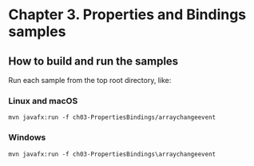 # Chapter 3. Properties and Bindings samples

## How to build and run the samples

Run each sample from the top root directory, like:

### Linux and macOS

``` 
mvn javafx:run -f ch03-PropertiesBindings/arraychangeevent
```

### Windows
``` 
mvn javafx:run -f ch03-PropertiesBindings\arraychangeevent
```

